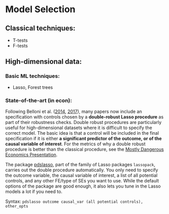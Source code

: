 # Model Selection

## Classical techniques:
- T-tests
- F-tests


## High-dimensional data:

### Basic ML techniques:
- Lasso, Forest trees

### State-of-the-art (in econ):

Following Belloni et al. ([2014](https://www.aeaweb.org/articles?id=10.1257/jep.28.2.29), [2017](https://www.econometricsociety.org/publications/econometrica/2017/01/01/program-evaluation-and-causal-inference-high-dimensional-data)), many papers now include an specification with controls chosen by a **double-robust Lasso procedure** as part of their robustness checks. Double robust procedures are particularly useful for high-dimensional datasets where it is difficult to specify the correct model. The basic idea is that a control will be included in the final specification if it is either **a significant predictor of the outcome, or of the causal variable of interest**.
For the metrics of why a double robust procedure is better than the classical procedure, see the [Mostly Dangerous Economics Presentation](https://stuff.mit.edu/~vchern/papers/Chernozhukov-Saloniki.pdf).

The package [pdslasso](https://statalasso.github.io/docs/pdslasso), part of the family of Lasso packages `lassopack`, carries out the double procedure automatically. You only need to specify the outcome variable, the causal variable of interest, a list of all potential controls, and any other FE/type of SEs you want to use. While the default options of the package are good enough, it also lets you tune in the Lasso models a lot if you need to.

Syntax: `pdslasso outcome causal_var (all potential controls), other_opts`